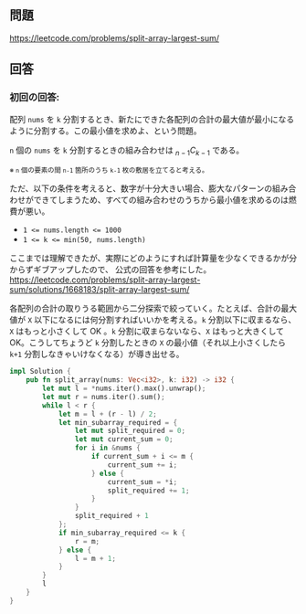 ## 問題

https://leetcode.com/problems/split-array-largest-sum/

## 回答

### 初回の回答:

配列 `nums` を `k` 分割するとき、新たにできた各配列の合計の最大値が最小になるように分割する。この最小値を求めよ、という問題。

`n` 個の `nums` を `k` 分割するときの組み合わせは $_{n-1}C_{k-1}$ である。

<sub>※ `n` 個の要素の間 `n-1` 箇所のうち `k-1` 枚の敷居を立てると考える。<sub/>

ただ、以下の条件を考えると、数字が十分大きい場合、膨大なパターンの組み合わせができてしまうため、すべての組み合わせのうちから最小値を求めるのは燃費が悪い。

- `1 <= nums.length <= 1000`
- `1 <= k <= min(50, nums.length)`

ここまでは理解できたが、実際にどのようにすれば計算量を少なくできるかが分からずギブアップしたので、
公式の回答を参考にした。
https://leetcode.com/problems/split-array-largest-sum/solutions/1668183/split-array-largest-sum/

各配列の合計の取りうる範囲から二分探索で絞っていく。たとえば、合計の最大値が `X` 以下になるには何分割すればいいかを考える。`k` 分割以下に収まるなら、`X` はもっと小さくして OK 。`k` 分割に収まらないなら、`X` はもっと大きくして OK。こうしてちょうど `k` 分割したときの `X` の最小値（それ以上小さくしたら `k+1` 分割しなきゃいけなくなる）が導き出せる。

```rust
impl Solution {
    pub fn split_array(nums: Vec<i32>, k: i32) -> i32 {
        let mut l = *nums.iter().max().unwrap();
        let mut r = nums.iter().sum();
        while l < r {
            let m = l + (r - l) / 2;
            let min_subarray_required = {
                let mut split_required = 0;
                let mut current_sum = 0;
                for i in &nums {
                    if current_sum + i <= m {
                        current_sum += i;
                    } else {
                        current_sum = *i;
                        split_required += 1;
                    }
                }
                split_required + 1
            };
            if min_subarray_required <= k {
                r = m;
            } else {
                l = m + 1;
            }
        }
        l
    }
}
```
